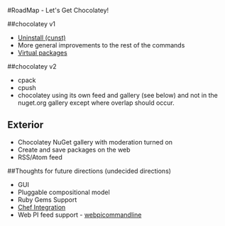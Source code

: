 #RoadMap - Let's Get Chocolatey!

##chocolatey v1  
  
* [Uninstall (cunst)](https://github.com/ferventcoder/nugetpackages/issues/28)
* More general improvements to the rest of the commands
* [Virtual packages](https://github.com/ferventcoder/nugetpackages/issues/30)

##chocolatey v2  
  
* cpack  
* cpush  
* chocolatey using its own feed and gallery (see below) and not in the nuget.org gallery except where overlap should occur.
  
## Exterior  
  
* Chocolatey NuGet gallery with moderation turned on
* Create and save packages on the web
* RSS/Atom feed

##Thoughts for future directions (undecided directions)  
  
* GUI
* Pluggable compositional model  
* Ruby Gems Support  
* [Chef Integration](http://wiki.opscode.com/display/chef/Resources#Resources-Package)  
* Web PI feed support - [webpicommandline](http://msdn.microsoft.com/en-us/library/gg433092.aspx)